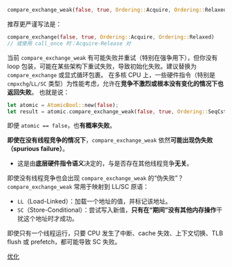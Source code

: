 ```rust
compare_exchange_weak(false, true, Ordering::Acquire, Ordering::Relaxed)
```
推荐更严谨写法是：
```rust
compare_exchange(false, true, Ordering::Acquire, Ordering::Relaxed)
// 或使用 call_once 时：Acquire-Release 对

```
当前 `compare_exchange_weak` 有可能失败并重试（特别在强争用下），但你没有 loop 包装，可能在某些架构下重试失败，导致初始化失败。建议替换为 `compare_exchange` 或显式循环包裹。
在多核 CPU 上，一些硬件指令（特别是 `cmpxchg`/`LL/SC` 类型）为性能考虑，允许在**竞争不激烈或根本没有变化的情况下也返回失败**。
也就是说：
```rust
let atomic = AtomicBool::new(false);
let result = atomic.compare_exchange_weak(false, true, Ordering::SeqCst, Ordering::SeqCst);
```
即便 `atomic == false`，也**有概率失败**。

**即使在没有线程竞争的情况下**，`compare_exchange_weak` 依然**可能出现伪失败（spurious failure）**。
- 这是由**底层硬件指令语义**决定的，与是否存在其他线程竞争**无关**。

即使没有线程竞争也会出现 `compare_exchange_weak` 的“伪失败”？
`compare_exchange_weak` 常用于映射到 LL/SC 原语：
- `LL`（Load-Linked）：加载一个地址的值，并标记该地址。
- `SC`（Store-Conditional）：尝试写入新值，**只有在“期间”没有其他内存操作**干扰这个地址时才成功。

即使只有一个线程运行，只要 CPU 发生了中断、cache 失效、上下文切换、TLB flush 或 prefetch，都可能导致 SC 失败。



[优化](https://github.com/arceos-org/lazyinit/pull/1)